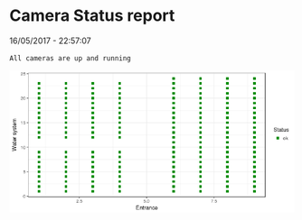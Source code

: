 Camera Status report
================
16/05/2017 - 22:57:07

    All cameras are up and running

![](camreport_files/figure-markdown_github/unnamed-chunk-2-1.png)
